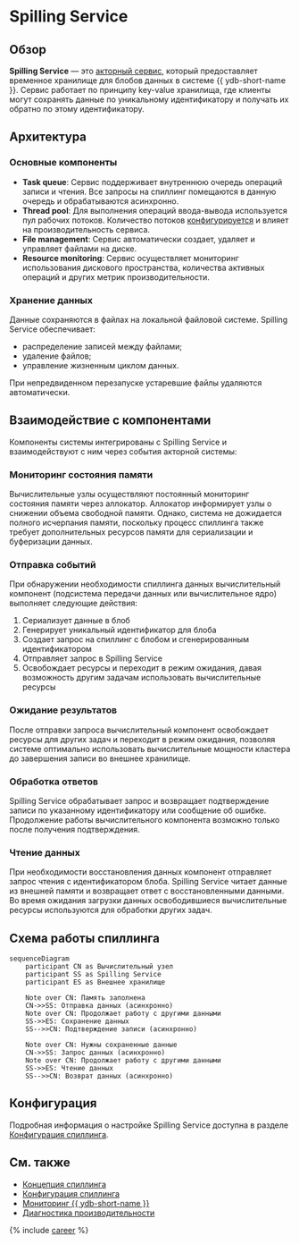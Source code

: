 # Spilling Service

## Обзор

**Spilling Service** — это [акторный сервис](../concepts/glossary.md#actor-service), который предоставляет временное хранилище для блобов данных в системе {{ ydb-short-name }}. Сервис работает по принципу key-value хранилища, где клиенты могут сохранять данные по уникальному идентификатору и получать их обратно по этому идентификатору.

## Архитектура

### Основные компоненты

- **Task queue**: Сервис поддерживает внутреннюю очередь операций записи и чтения. Все запросы на спиллинг помещаются в данную очередь и обрабатываются асинхронно.
- **Thread pool**: Для выполнения операций ввода-вывода используется пул рабочих потоков. Количество потоков [конфигурируется](../reference/configuration/table_service_config.md#workerscount) и влияет на производительность сервиса.
- **File management**: Сервис автоматически создает, удаляет и управляет файлами на диске.
- **Resource monitoring**: Сервис осуществляет мониторинг использования дискового пространства, количества активных операций и других метрик производительности.

### Хранение данных

Данные сохраняются в файлах на локальной файловой системе. Spilling Service обеспечивает:

* распределение записей между файлами;
* удаление файлов;
* управление жизненным циклом данных.

При непредвиденном перезапуске устаревшие файлы удаляются автоматически.

## Взаимодействие с компонентами

Компоненты системы интегрированы с Spilling Service и взаимодействуют с ним через события акторной системы:

### Мониторинг состояния памяти

Вычислительные узлы осуществляют постоянный мониторинг состояния памяти через аллокатор. Аллокатор информирует узлы о снижении объема свободной памяти. Однако, система не дожидается полного исчерпания памяти, поскольку процесс спиллинга также требует дополнительных ресурсов памяти для сериализации и буферизации данных.

### Отправка событий

При обнаружении необходимости спиллинга данных вычислительный компонент (подсистема передачи данных или вычислительное ядро) выполняет следующие действия:

1. Сериализует данные в блоб
2. Генерирует уникальный идентификатор для блоба
3. Создает запрос на спиллинг с блобом и сгенерированным идентификатором
4. Отправляет запрос в Spilling Service
5. Освобождает ресурсы и переходит в режим ожидания, давая возможность другим задачам использовать вычислительные ресурсы

### Ожидание результатов

После отправки запроса вычислительный компонент освобождает ресурсы для других задач и переходит в режим ожидания, позволяя системе оптимально использовать вычислительные мощности кластера до завершения записи во внешнее хранилище.

### Обработка ответов

Spilling Service обрабатывает запрос и возвращает подтверждение записи по указанному идентификатору или сообщение об ошибке. Продолжение работы вычислительного компонента возможно только после получения подтверждения.

### Чтение данных

При необходимости восстановления данных компонент отправляет запрос чтения с идентификатором блоба. Spilling Service читает данные из внешней памяти и возвращает ответ с восстановленными данными. Во время ожидания загрузки данных освободившиеся вычислительные ресурсы используются для обработки других задач.

## Схема работы спиллинга

```mermaid
sequenceDiagram
    participant CN as Вычислительный узел
    participant SS as Spilling Service
    participant ES as Внешнее хранилище

    Note over CN: Память заполнена
    CN->>SS: Отправка данных (асинхронно)
    Note over CN: Продолжает работу с другими данными
    SS->>ES: Сохранение данных
    SS-->>CN: Подтверждение записи (асинхронно)

    Note over CN: Нужны сохраненные данные
    CN->>SS: Запрос данных (асинхронно)
    Note over CN: Продолжает работу с другими данными
    SS->>ES: Чтение данных
    SS-->>CN: Возврат данных (асинхронно)
```

## Конфигурация

Подробная информация о настройке Spilling Service доступна в разделе [Конфигурация спиллинга](../reference/configuration/table_service_config.md).

## См. также

- [Концепция спиллинга](../concepts/spilling.md)
- [Конфигурация спиллинга](../reference/configuration/table_service_config.md)
- [Мониторинг {{ ydb-short-name }}](../devops/observability/monitoring.md)
- [Диагностика производительности](../troubleshooting/performance/index.md)

{% include [career](./_includes/career.md) %}